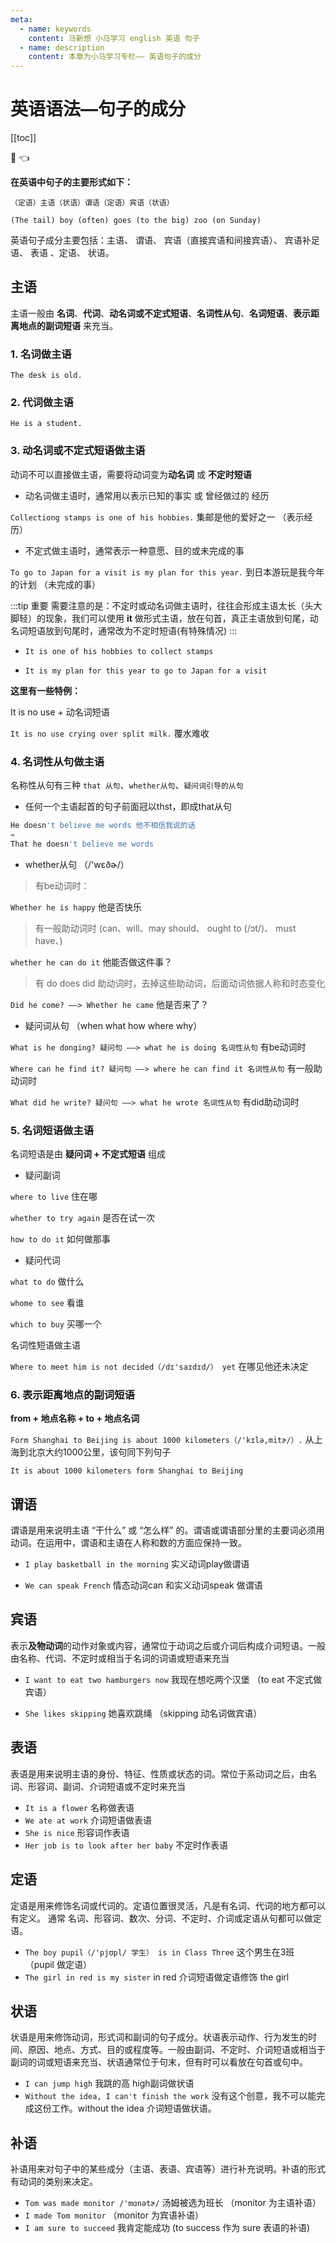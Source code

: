 ```yaml
---
meta:
  - name: keywords
    content: 马新想 小马学习 english 英语 句子 
  - name: description
    content: 本章为小马学习专栏—— 英语句子的成分
---
```


# 英语语法—句子的成分

[[toc]]

:horse: 👈


**在英语中句子的主要形式如下：**

`（定语）主语（状语）谓语（定语）宾语（状语）`

`(The tail) boy (often) goes (to the big) zoo (on Sunday)`

英语句子成分主要包括：主语、 谓语、 宾语（直接宾语和间接宾语）、 宾语补足语、 表语 、定语、 状语。


## 主语 

主语一般由 **名词**、**代词**、**动名词或不定式短语**、**名词性从句**、**名词短语**、**表示距离地点的副词短语** 来充当。

### 1. 名词做主语 

`The desk is old. ` 

### 2. 代词做主语 

`He is a student. ` 

### 3. 动名词或不定式短语做主语 

动词不可以直接做主语，需要将动词变为**动名词** 或 **不定时短语**

- 动名词做主语时，通常用以表示已知的事实 或 曾经做过的 经历

`Collectiong stamps is one of his hobbies.` 集邮是他的爱好之一 （表示经历）

- 不定式做主语时，通常表示一种意愿、目的或未完成的事

`To go to Japan for a visit is my plan for this year.` 到日本游玩是我今年的计划 （未完成的事）

:::tip 重要
需要注意的是：不定时或动名词做主语时，往往会形成主语太长（头大脚轻）的现象，我们可以使用 **it** 做形式主语，放在句首，真正主语放到句尾，动名词短语放到句尾时，通常改为不定时短语(有特殊情况)
:::

- `It is one of his hobbies to collect stamps`

- `It is my plan for this year to go to Japan for a visit`

**这里有一些特例：**

It is no use + 动名词短语

`It is no use crying over split milk.` 覆水难收

### 4. 名词性从句做主语 

名称性从句有三种 `that 从句`、`whether从句`、`疑问词引导的从句`

- 任何一个主语起首的句子前面冠以thst，即成that从句

```js
He doesn't believe me words 他不相信我说的话
=
That he doesn't believe me words
```

- whether从句 （/'wɛðɚ/）

>有be动词时：

`Whether he is happy` 他是否快乐

> 有一般助动词时 (can、will、may should、 ought to (/ɔt/)、  must have、)

`whether he can do it` 他能否做这件事？

> 有 do does did 助动词时，去掉这些助动词，后面动词依据人称和时态变化

`Did he come? ——> Whether he came` 他是否来了？

- 疑问词从句 （when what how where why）

`What is he donging? 疑问句 ——> what he is doing 名词性从句` 有be动词时

`Where can he find it? 疑问句 ——> where he can find it 名词性从句` 有一般助动词时

`What did he write? 疑问句 ——> what he wrote 名词性从句` 有did助动词时


### 5. 名词短语做主语  

名词短语是由 **疑问词 + 不定式短语** 组成

- 疑问副词

`where to live` 住在哪

`whether to try again` 是否在试一次

`how to do it` 如何做那事

- 疑问代词

`what to do` 做什么

`whome to see`  看谁

`which to buy` 买哪一个


名词性短语做主语

`Where to meet him is not decided（/dɪ'saɪdɪd/） yet` 在哪见他还未决定

### 6. 表示距离地点的副词短语 

**from + 地点名称 + to + 地点名词**

`Form Shanghai to Beijing is about 1000 kilometers（/'kɪlə,mitɚ/）.` 从上海到北京大约1000公里，该句同下列句子

`It is about 1000 kilometers form Shanghai to Beijing`

## 谓语 

谓语是用来说明主语 “干什么” 或 “怎么样” 的。谓语或谓语部分里的主要词必须用动词。在运用中，谓语和主语在人称和数的方面应保持一致。

- `I play basketball in the morning` 实义动词play做谓语

- `We can speak French` 情态动词can 和实义动词speak 做谓语

## 宾语 

表示**及物动词**的动作对象或内容，通常位于动词之后或介词后构成介词短语。一般由名称、代词、不定时或相当于名词的词语或短语来充当

- `I want to eat two hamburgers now` 我现在想吃两个汉堡 （to eat 不定式做宾语）

- `She likes skipping` 她喜欢跳绳 （skipping 动名词做宾语）



## 表语 

表语是用来说明主语的身份、特征、性质或状态的词。常位于系动词之后，由名词、形容词、副词、介词短语或不定时来充当

- `It is a flower` 名称做表语
- `We ate at work` 介词短语做表语
- `She is nice` 形容词作表语
- `Her job is to look after her baby` 不定时作表语

## 定语 

定语是用来修饰名词或代词的。定语位置很灵活，凡是有名词、代词的地方都可以有定义。 通常 名词、形容词、数次、分词、不定时、介词或定语从句都可以做定语。

- `The boy pupil（/'pjʊpl/ 学生） is in Class Three` 这个男生在3班  （pupil 做定语）
- `The girl in red is my sister` in red 介词短语做定语修饰 the girl


## 状语 

状语是用来修饰动词，形式词和副词的句子成分。状语表示动作、行为发生的时间、原因、地点、方式、目的或程度等。一般由副词、不定时、介词短语或相当于副词的词或短语来充当、状语通常位于句末，但有时可以看放在句首或句中。

- `I can jump high` 我跳的高 high副词做状语
- `Without the idea, I can't finish the work` 没有这个创意，我不可以能完成这份工作。without the idea 介词短语做状语。

## 补语 

补语用来对句子中的某些成分（主语、表语、宾语等）进行补充说明。补语的形式有动词的类别来决定。

- `Tom was made monitor /'mɑnətɚ/` 汤姆被选为班长 （monitor 为主语补语）
- `I made Tom monitor`  （monitor 为宾语补语）
- `I am sure to succeed` 我肯定能成功 (to success 作为 sure 表语的补语)